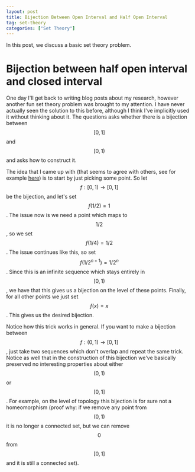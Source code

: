 ```yaml
---
layout: post
title: Bijection Between Open Interval and Half Open Interval
tag: set-theory
categories: ["Set Theory"]
---
```


In this post, we discuss a basic set theory problem.

# Bijection between half open interval and closed interval

One day I'll get back to writing blog posts about my research, however another fun set theory problem was brought to my attention. I have never actually seen the solution to this before, although I think I've implicitly used it without thinking about it. The questions asks whether there is a bijection between $$[0,1]$$ and $$[0,1)$$ and asks how to construct it.

The idea that I came up with (that seems to agree with others, see for example [here](https://math.stackexchange.com/questions/28568/bijection-between-an-open-and-a-closed-interval)) is to start by just picking some point. So let $$f : [0,1) \rightarrow [0,1]$$ be the bijection, and let's set $$f(1/2) = 1$$. The issue now is we need a point which maps to $$1/2$$, so we set $$f(1/4) = 1/2$$. The issue continues like this, so set $$f(1/2^{n+1}) = 1/2^n$$. Since this is an infinite sequence which stays entirely in $$[0,1)$$, we have that this gives us a bijection on the level of these points. Finally, for all other points we just set $$f(x) = x$$. This gives us the desired bijection.

Notice how this trick works in general. If you want to make a bijection between $$f : (0,1) \rightarrow [0,1]$$, just take two sequences which don't overlap and repeat the same trick. Notice as well that in the construction of this bijection we've basically preserved no interesting properties about either $$(0,1)$$ or $$[0,1]$$. For example, on the level of topology this bijection is for sure not a homeomorphism (proof why: if we remove any point from $$(0,1)$$ it is no longer a connected set, but we can remove $$0$$ from $$[0,1]$$ and it is still a connected set).
